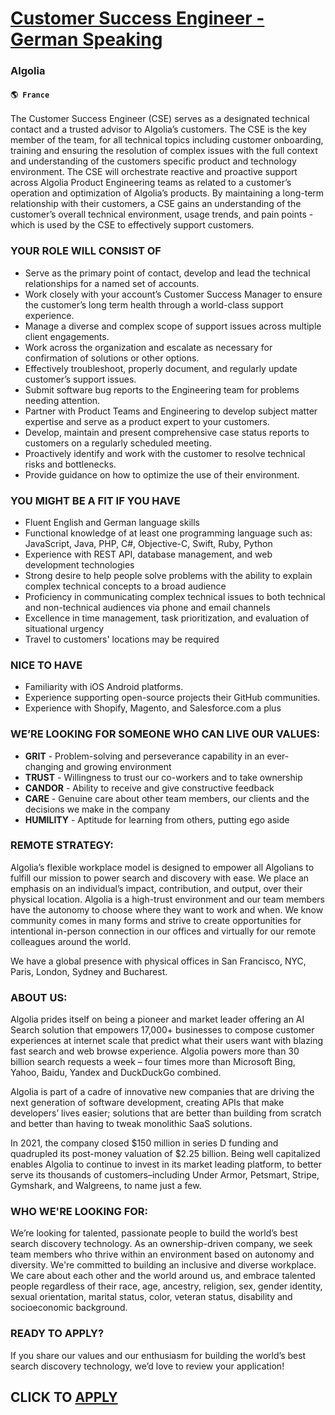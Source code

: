 # [Customer Success Engineer - German Speaking](https://www.remotewlb.com/apply/customer-success-engineer-german-speaking)  
### Algolia  
#### `🌎 France`  

The Customer Success Engineer (CSE) serves as a designated technical contact and a trusted advisor to Algolia’s customers. The CSE is the key member of the team, for all technical topics including customer onboarding, training and ensuring the resolution of complex issues with the full context and understanding of the customers specific product and technology environment. The CSE will orchestrate reactive and proactive support across Algolia Product Engineering teams as related to a customer’s operation and optimization of Algolia’s products. By maintaining a long-term relationship with their customers, a CSE gains an understanding of the customer’s overall technical environment, usage trends, and pain points - which is used by the CSE to effectively support customers.

### YOUR ROLE WILL CONSIST OF

  * Serve as the primary point of contact, develop and lead the technical relationships for a named set of accounts.
  * Work closely with your account’s Customer Success Manager to ensure the customer’s long term health through a world-class support experience.
  * Manage a diverse and complex scope of support issues across multiple client engagements.
  * Work across the organization and escalate as necessary for confirmation of solutions or other options.
  * Effectively troubleshoot, properly document, and regularly update customer’s support issues.
  * Submit software bug reports to the Engineering team for problems needing attention.
  * Partner with Product Teams and Engineering to develop subject matter expertise and serve as a product expert to your customers.
  * Develop, maintain and present comprehensive case status reports to customers on a regularly scheduled meeting.
  * Proactively identify and work with the customer to resolve technical risks and bottlenecks.
  * Provide guidance on how to optimize the use of their environment.

### YOU MIGHT BE A FIT IF YOU HAVE

  * Fluent English and German language skills
  * Functional knowledge of at least one programming language such as: JavaScript, Java, PHP, C#, Objective-C, Swift, Ruby, Python
  * Experience with REST API, database management, and web development technologies
  * Strong desire to help people solve problems with the ability to explain complex technical concepts to a broad audience
  * Proficiency in communicating complex technical issues to both technical and non-technical audiences via phone and email channels
  * Excellence in time management, task prioritization, and evaluation of situational urgency
  * Travel to customers' locations may be required

### NICE TO HAVE

  * Familiarity with iOS Android platforms.
  * Experience supporting open-source projects their GitHub communities.
  * Experience with Shopify, Magento, and Salesforce.com a plus

### WE’RE LOOKING FOR SOMEONE WHO CAN LIVE OUR VALUES:

  *  **GRIT** \- Problem-solving and perseverance capability in an ever-changing and growing environment
  *  **TRUST** \- Willingness to trust our co-workers and to take ownership
  *  **CANDOR** \- Ability to receive and give constructive feedback
  *  **CARE** \- Genuine care about other team members, our clients and the decisions we make in the company
  *  **HUMILITY** \- Aptitude for learning from others, putting ego aside

### REMOTE STRATEGY:

Algolia’s flexible workplace model is designed to empower all Algolians to fulfill our mission to power search and discovery with ease. We place an emphasis on an individual’s impact, contribution, and output, over their physical location. Algolia is a high-trust environment and our team members have the autonomy to choose where they want to work and when. We know community comes in many forms and strive to create opportunities for intentional in-person connection in our offices and virtually for our remote colleagues around the world.

We have a global presence with physical offices in San Francisco, NYC, Paris, London, Sydney and Bucharest.

### ABOUT US:

Algolia prides itself on being a pioneer and market leader offering an AI Search solution that empowers 17,000+ businesses to compose customer experiences at internet scale that predict what their users want with blazing fast search and web browse experience. Algolia powers more than 30 billion search requests a week – four times more than Microsoft Bing, Yahoo, Baidu, Yandex and DuckDuckGo combined.

Algolia is part of a cadre of innovative new companies that are driving the next generation of software development, creating APIs that make developers’ lives easier; solutions that are better than building from scratch and better than having to tweak monolithic SaaS solutions.

In 2021, the company closed $150 million in series D funding and quadrupled its post-money valuation of $2.25 billion. Being well capitalized enables Algolia to continue to invest in its market leading platform, to better serve its thousands of customers–including Under Armor, Petsmart, Stripe, Gymshark, and Walgreens, to name just a few.

### WHO WE'RE LOOKING FOR:

We’re looking for talented, passionate people to build the world’s best search discovery technology. As an ownership-driven company, we seek team members who thrive within an environment based on autonomy and diversity. We're committed to building an inclusive and diverse workplace. We care about each other and the world around us, and embrace talented people regardless of their race, age, ancestry, religion, sex, gender identity, sexual orientation, marital status, color, veteran status, disability and socioeconomic background.

### READY TO APPLY?

If you share our values and our enthusiasm for building the world’s best search discovery technology, we’d love to review your application!

  
## CLICK TO [APPLY](https://www.remotewlb.com/apply/customer-success-engineer-german-speaking)

